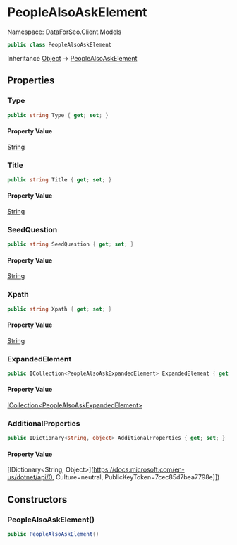 # PeopleAlsoAskElement

Namespace: DataForSeo.Client.Models

```csharp
public class PeopleAlsoAskElement
```

Inheritance [Object](https://docs.microsoft.com/en-us/dotnet/api/Object) → [PeopleAlsoAskElement](./PeopleAlsoAskElement.md)

## Properties

### **Type**

```csharp
public string Type { get; set; }
```

#### Property Value

[String](https://docs.microsoft.com/en-us/dotnet/api/String)<br>

### **Title**

```csharp
public string Title { get; set; }
```

#### Property Value

[String](https://docs.microsoft.com/en-us/dotnet/api/String)<br>

### **SeedQuestion**

```csharp
public string SeedQuestion { get; set; }
```

#### Property Value

[String](https://docs.microsoft.com/en-us/dotnet/api/String)<br>

### **Xpath**

```csharp
public string Xpath { get; set; }
```

#### Property Value

[String](https://docs.microsoft.com/en-us/dotnet/api/String)<br>

### **ExpandedElement**

```csharp
public ICollection<PeopleAlsoAskExpandedElement> ExpandedElement { get; set; }
```

#### Property Value

[ICollection&lt;PeopleAlsoAskExpandedElement&gt;](./PeopleAlsoAskExpandedElement.md)<br>

### **AdditionalProperties**

```csharp
public IDictionary<string, object> AdditionalProperties { get; set; }
```

#### Property Value

[IDictionary&lt;String, Object&gt;](https://docs.microsoft.com/en-us/dotnet/api/0, Culture=neutral, PublicKeyToken=7cec85d7bea7798e]])<br>

## Constructors

### **PeopleAlsoAskElement()**

```csharp
public PeopleAlsoAskElement()
```
